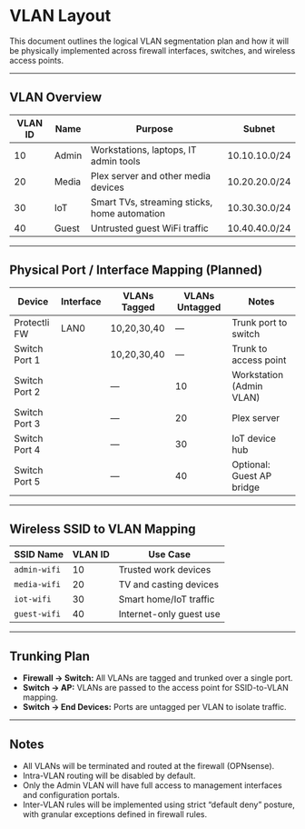 # VLAN Layout

This document outlines the logical VLAN segmentation plan and how it will be physically implemented across firewall interfaces, switches, and wireless access points.

---

## VLAN Overview

| VLAN ID | Name         | Purpose                  | Subnet           |
|---------|--------------|--------------------------|------------------|
| 10      | Admin        | Workstations, laptops, IT admin tools | 10.10.10.0/24 |
| 20      | Media        | Plex server and other media devices   | 10.20.20.0/24 |
| 30      | IoT          | Smart TVs, streaming sticks, home automation | 10.30.30.0/24 |
| 40      | Guest        | Untrusted guest WiFi traffic         | 10.40.40.0/24 |

---

## Physical Port / Interface Mapping (Planned)

| Device       | Interface | VLANs Tagged      | VLANs Untagged | Notes                          |
|--------------|-----------|-------------------|----------------|--------------------------------|
| Protectli FW | LAN0      | 10,20,30,40       | —              | Trunk port to switch           |
| Switch Port 1|           | 10,20,30,40       | —              | Trunk to access point          |
| Switch Port 2|           | —                 | 10             | Workstation (Admin VLAN)       |
| Switch Port 3|           | —                 | 20             | Plex server                    |
| Switch Port 4|           | —                 | 30             | IoT device hub                 |
| Switch Port 5|           | —                 | 40             | Optional: Guest AP bridge      |

---

## Wireless SSID to VLAN Mapping

| SSID Name      | VLAN ID | Use Case                  |
|----------------|---------|---------------------------|
| `admin-wifi`   | 10      | Trusted work devices      |
| `media-wifi`   | 20      | TV and casting devices    |
| `iot-wifi`     | 30      | Smart home/IoT traffic    |
| `guest-wifi`   | 40      | Internet-only guest use   |

---

## Trunking Plan

- **Firewall → Switch:** All VLANs are tagged and trunked over a single port.
- **Switch → AP:** VLANs are passed to the access point for SSID-to-VLAN mapping.
- **Switch → End Devices:** Ports are untagged per VLAN to isolate traffic.

---

## Notes

- All VLANs will be terminated and routed at the firewall (OPNsense).
- Intra-VLAN routing will be disabled by default.
- Only the Admin VLAN will have full access to management interfaces and configuration portals.
- Inter-VLAN rules will be implemented using strict “default deny” posture, with granular exceptions defined in firewall rules.


